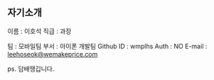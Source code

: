 자기소개
----------------------------

이름 : 이호석
직급 : 과장

팀 : 모바일팀
부서 : 아이폰 개발팀
Github ID : wmplhs
Auth : NO
E-mail : leehoseok@wemakeprice.com

ps. 담배땡깁니다.
